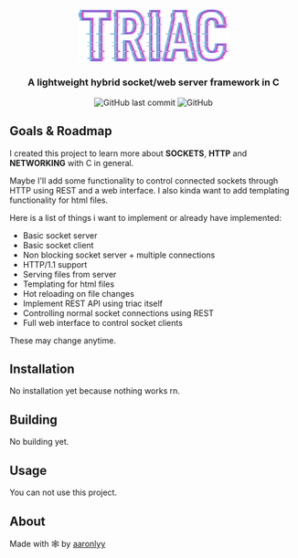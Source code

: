 <p align="center">
  <img src=".\assets/logo.png" alt="triac logo" width="264">
</p>

<h3 align="center">A lightweight hybrid socket/web server framework in C</h3>

<p align="center">
  <img alt="GitHub last commit" src="https://img.shields.io/github/last-commit/aaronlyy/triac">
  <img alt="GitHub" src="https://img.shields.io/github/license/aaronlyy/triac">
</p>

## Goals & Roadmap
I created this project to learn more about **SOCKETS**, **HTTP** and **NETWORKING** with C in general.

Maybe I'll add some functionality to control connected sockets through HTTP using REST and a web interface. I also kinda want to add templating functionality for html files.

Here is a list of things i want to implement or already have implemented:
- Basic socket server
- Basic socket client
- Non blocking socket server + multiple connections
- HTTP/1.1 support
- Serving files from server
- Templating for html files
- Hot reloading on file changes
- Implement REST API using triac itself
- Controlling normal socket connections using REST
- Full web interface to control socket clients

These may change anytime.

## Installation
No installation yet because nothing works rn.

## Building
No building yet.

## Usage
You can not use this project.

## About
Made with 🕸️ by [aaronlyy](https://github.com/aaronlyy)